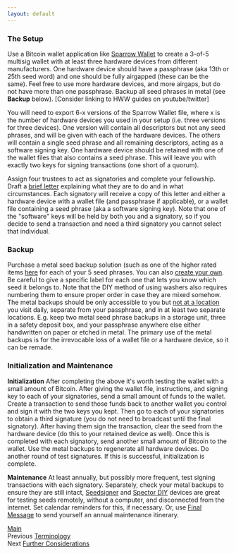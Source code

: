 ```yaml
---
layout: default
---
```


### The Setup

Use a Bitcoin wallet application like <a target="_blank" rel="noopener noreferrer" href="https://sparrowwallet.com/">Sparrow Wallet</a> to create a 3-of-5 multisig wallet with at least three hardware devices from different manufacturers. One hardware device should have a passphrase (aka 13th or 25th seed word) and one should be fully airgapped (these can be the same). Feel free to use more hardware devices, and more airgaps, but do not have more than one passphrase. Backup all seed phrases in metal (see **Backup** below).  [Consider linking to HWW guides on youtube/twitter]

You will need to export 6-x versions of the Sparrow Wallet file, where x is the number of hardware devices you used in your setup (i.e. three versions for three devices). One version will contain all descriptors but not any seed phrases, and will be given with each of the hardware devices. The others will contain a single seed phrase and all remaining descriptors, acting as a software signing key. One hardware device should be retained with one of the wallet files that also contains a seed phrase. This will leave you with exactly two keys for signing transactions (one short of a quorum). 

Assign four trustees to act as signatories and complete your fellowship. Draft a <a target="_blank" rel="noopener noreferrer" href="instructions_template.md">brief letter</a> explaining what they are to do and in what circumstances. Each signatory will receive a copy of this letter and either a hardware device with a wallet file (and passphrase if applicable), or a wallet file containing a seed phrase (aka a software signing key). Note that one of the "software" keys will be held by both you and a signatory, so if you decide to send a transaction and need a third signatory you cannot select that individual. 

### Backup

Purchase a metal seed backup solution (such as one of the higher rated items <a target="_blank" rel="noopener noreferrer" href="https://jlopp.github.io/metal-bitcoin-storage-reviews/">here</a> for each of your 5 seed phrases. You can also <a target="_blank" rel="noopener noreferrer" href="https://www.econoalchemist.com/post/backup">create your own</a>. Be careful to give a specific label for each one that lets you know which seed it belongs to.  Note that the DIY method of using washers also requires numbering them to ensure proper order in case they are mixed somehow.  The metal backups should be only accessible to you but <a target="_blank" rel="noopener noreferrer" href="https://twitter.com/nvk/status/1389641589878886407?s=20">not at a location</a> you visit daily, separate from your passphrase, and in at least two separate locations. E.g. keep two metal seed phrase backups in a storage unit, three in a safety deposit box, and your passphrase anywhere else either handwritten on paper or etched in metal.  The primary use of the metal backups is for the irrevocable loss of a wallet file or a hardware device, so it can be remade.

### Initialization and Maintenance

**Initialization**
After completing the above it's worth testing the wallet with a small amount of Bitcoin.  After giving the wallet file, instructions, and signing key to each of your signatories, send a small amount of funds to the wallet. Create a transaction to send those funds back to another wallet you control and sign it with the two keys you kept. Then go to each of your signatories to obtain a third signature (you do not need to broadcast until the final signatory). After having them sign the transaction, clear the seed from the hardware device (do this to your retained device as well). Once this is completed with each signatory, send another small amount of Bitcoin to the wallet. Use the metal backups to regenerate all hardware devices. Do another round of test signatures. If this is successful, initialization is complete.

**Maintenance**
At least annually, but possibly more frequent, test signing transactions with each signatory. Separately, check your metal backups to ensure they are still intact, <a target="_blank" rel="noopener noreferrer" href="https://seedsigner.com/">Seedsigner</a> and <a target="_blank" rel="noopener noreferrer" href="https://github.com/cryptoadvance/specter-diy">Spector DIY</a> devices are great for testing seeds remotely, without a computer, and disconnected from the internet. Set calendar reminders for this, if necessary. Or, use <a target="_blank" rel="noopener noreferrer" href="https://finalmessage.io/">Final Message</a> to send yourself an annual maintenance itinerary.

[Main](../index.md)<br />
Previous [Terminology](terminology.md)<br />
Next [Further Considerations](considerations.md)
